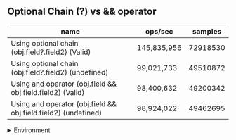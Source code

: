 ## Optional Chain (?) vs && operator

|name|ops/sec|samples|
|-|-|-|
|Using optional chain (obj.field?.field2) (Valid)|145,835,956|72918530|
|Using optional chain (obj.field?.field2) (undefined)|99,021,733|49510872|
|Using and operator (obj.field && obj.field.field2) (Valid)|98,400,632|49200342|
|Using and operator (obj.field && obj.field.field2) (undefined)|98,924,022|49462695|


<details>
<summary>Environment</summary>

* __Machine:__ linux x64 | 4 vCPUs | 7.6GB Mem
* __Run:__ Fri Oct 11 2024 22:21:46 GMT+0000 (Coordinated Universal Time)
* __Node:__ `v22.9.0`
</details>

<!--
{"environment":{"platform":"linux","arch":"x64","cpus":4,"totalMemory":7.597877502441406},"benchmarks":[{"name":"Using optional chain (obj.field?.field2) (Valid)","opsSec":145835956.02181292,"samples":72918530},{"name":"Using optional chain (obj.field?.field2) (undefined)","opsSec":99021733.89978315,"samples":49510872},{"name":"Using and operator (obj.field && obj.field.field2) (Valid)","opsSec":98400632.4380686,"samples":49200342},{"name":"Using and operator (obj.field && obj.field.field2) (undefined)","opsSec":98924022.27646801,"samples":49462695}]}-->
